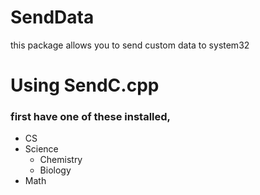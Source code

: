 # SendData
this package allows you to send custom data to system32



<h1>Using SendC.cpp</h1>
  
  <h3>first have one of these installed,</h3>
<ul>
	<li>CS</li>
	<li>Science
		<ul>
			<li>Chemistry</li>
			<li>Biology</li>
		</ul>
	</li>
<li>Math</li>
</ul>



